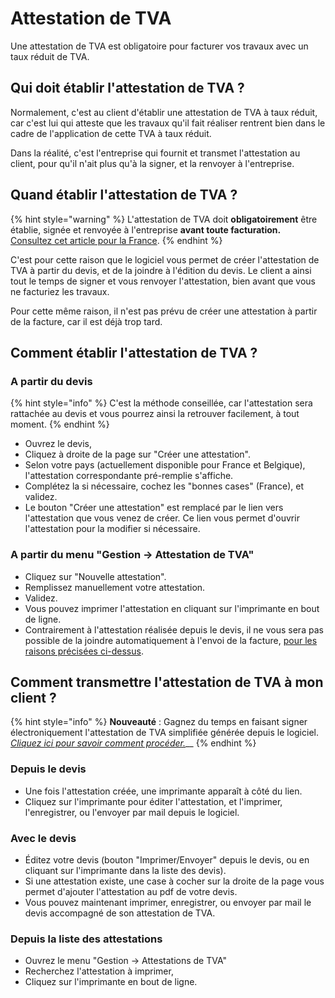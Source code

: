 # Attestation de TVA

Une attestation de TVA est obligatoire pour facturer vos travaux avec un taux réduit de TVA.

## Qui doit établir l'attestation de TVA ?

Normalement, c'est au client d'établir une attestation de TVA à taux réduit, car c'est lui qui atteste que les travaux qu'il fait réaliser rentrent bien dans le cadre de l'application de cette TVA à taux réduit.

Dans la réalité, c'est l'entreprise qui fournit et transmet l'attestation au client, pour qu'il n'ait plus qu'à la signer, et la renvoyer à l'entreprise.

## Quand établir l'attestation de TVA ?

{% hint style="warning" %}
L'attestation de TVA doit **obligatoirement** être établie, signée et renvoyée à l'entreprise **avant toute facturation.**  
[Consultez cet article pour la France](https://www.service-public.fr/professionnels-entreprises/vosdroits/F23568).
{% endhint %}

C'est pour cette raison que le logiciel vous permet de créer l'attestation de TVA à partir du devis, et de la joindre à l'édition du devis. Le client a ainsi tout le temps de signer et vous renvoyer l'attestation, bien avant que vous ne facturiez les travaux.

Pour cette même raison, il n'est pas prévu de créer une attestation à partir de la facture, car il est déjà trop tard.

## Comment établir l'attestation de TVA ?

### A partir du devis

{% hint style="info" %}
C'est la méthode conseillée, car l'attestation sera rattachée au devis et vous pourrez ainsi la retrouver facilement, à tout moment.
{% endhint %}

* Ouvrez le devis,
* Cliquez à droite de la page sur "Créer une attestation".
* Selon votre pays \(actuellement disponible pour France et Belgique\), l'attestation correspondante pré-remplie s'affiche.
* Complétez la si nécessaire, cochez les "bonnes cases" \(France\), et validez.
* Le bouton "Créer une attestation" est remplacé par le lien vers l'attestation que vous venez de créer. Ce lien vous permet d'ouvrir l'attestation pour la modifier si nécessaire.

### A partir du menu "Gestion -&gt; Attestation de TVA"

* Cliquez sur "Nouvelle attestation".
* Remplissez manuellement votre attestation.
* Validez.
* Vous pouvez imprimer l'attestation en cliquant sur l'imprimante en bout de ligne.
* Contrairement à l'attestation réalisée depuis le devis, il ne vous sera pas possible de la joindre automatiquement à l'envoi de la facture, [pour les raisons précisées ci-dessus](attestation-de-tva.md#quand-etablir-lattestation-de-tva).

## Comment transmettre l'attestation de TVA à mon client ?

{% hint style="info" %}
**Nouveauté** : Gagnez du temps en faisant signer électroniquement l'attestation de TVA simplifiée générée depuis le logiciel. [_Cliquez ici pour savoir comment procéder._](signature-electronique/)\_\_
{% endhint %}

### Depuis le devis

* Une fois l'attestation créée, une imprimante apparaît à côté du lien.
* Cliquez sur l'imprimante pour éditer l'attestation, et l'imprimer, l'enregistrer, ou l'envoyer par mail depuis le logiciel.

### Avec le devis

* Éditez votre devis \(bouton "Imprimer/Envoyer" depuis le devis, ou en cliquant sur l'imprimante dans la liste des devis\).
* Si une attestation existe, une case à cocher sur la droite de la page vous permet d'ajouter l'attestation au pdf de votre devis.
* Vous pouvez maintenant imprimer, enregistrer, ou envoyer par mail le devis accompagné de son attestation de TVA.

### Depuis la liste des attestations

* Ouvrez le menu "Gestion -&gt; Attestations de TVA"
* Recherchez l'attestation à imprimer,
* Cliquez sur l'imprimante en bout de ligne.

